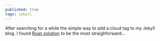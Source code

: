 ```yaml
---
published: true
tags: jekyll
---
```


After searching for a while the simple way to add a cloud tag
to my Jekyll blog. I found [Ryan solution](https://dev.to/rpalo/jekyll-tags-the-easy-way) to be the most straighforward...

